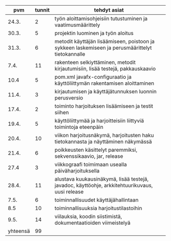 pvm | tunnit | tehdyt asiat
--- | --- | ---
24.3. | 2 | työn aloittamisohjeisiin tutustuminen ja vaatimusmäärittely 
30.3. | 5 | projektin luominen ja työn aloitus
31.3. | 6 | metodit käyttäjän lisäämiseen, poistoon ja sykkeen laskemiseen ja perusmäärittelyt tietokannalle
7.4. | 11 | rakenteen selkiyttäminen, metodit kirjautumisiin, lisää testejä, pakkauskaavio
10.4 | 5 | pom.xml javafx-configuraatio ja käyttöliittymän rakentamisen aloittaminen
11.4. | 3 | kirjautumisen ja käyttäjätunnuksen luonnin perusversio
17.4. | 2 | toiminto harjoituksen lisäämiseen ja testit siihen
19.4. | 5 | käyttöliittymää ja harjoitteisiin liittyviä toimintoja eteenpäin
20.4. | 10 | viikon harjoitusnäkymä, harjoitusten haku tietokannasta ja näyttäminen näkymässä
21.4. | 6 | poikkeusten käsittelyt paremmiksi, sekvenssikaavio, jar, release
27.4 | 3 | viikkograafi toimimaan usealla päiväharjoituksella
28.4. | 11 | alustava kuukausinäkymä, lisää testejä, javadoc, käyttöohje, arkkitehtuurikuvaus, uusi release
7.5. | 6 | toiminnallisuudet käyttäjähallintaan
8.5 | 10 | toiminnallisuuksia harjoitustilastoihin
9.5. | 14 | viilauksia, koodin siistimistä, dokumentaatioiden viimeistelyä
yhteensä | 99 | 
